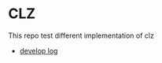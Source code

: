CLZ
===

This repo test different implementation of clz

* [develop log](https://hackmd.io/s/Hy8zIDDa)

